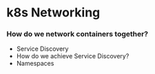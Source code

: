 # k8s Networking
### How do we network containers together?
- Service Discovery
- How do we achieve Service Discovery?
- Namespaces
